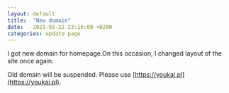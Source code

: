 ```yaml
---
layout: default
title:  "New domain"
date:   2021-05-22 23:16:00 +0200
categories: update page
---
```


I got new domain for homepage.On this occasion, I changed layout of the site once again.

Old domain will be suspended. Please use [https://youkai.pl](https://youkai.pl).